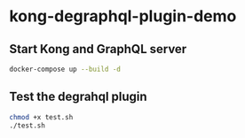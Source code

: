 # kong-degraphql-plugin-demo

## Start Kong and GraphQL server

```bash
docker-compose up --build -d
```

## Test the degrahql plugin

```bash
chmod +x test.sh
./test.sh
```
